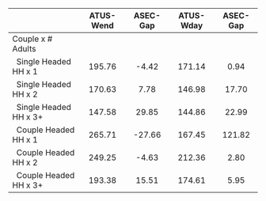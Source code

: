 
|                      |    ATUS-Wend |     ASEC-Gap |    ATUS-Wday |     ASEC-Gap |
| -------------------- | :----------: | :----------: | :----------: | :----------: |
| Couple x # Adults    |              |              |              |              |
| &nbsp;&nbsp;Single Headed HH x 1 |       195.76 |        -4.42 |       171.14 |         0.94 |
| &nbsp;&nbsp;Single Headed HH x 2 |       170.63 |         7.78 |       146.98 |        17.70 |
| &nbsp;&nbsp;Single Headed HH x 3+ |       147.58 |        29.85 |       144.86 |        22.99 |
| &nbsp;&nbsp;Couple Headed HH x 1 |       265.71 |       -27.66 |       167.45 |       121.82 |
| &nbsp;&nbsp;Couple Headed HH x 2 |       249.25 |        -4.63 |       212.36 |         2.80 |
| &nbsp;&nbsp;Couple Headed HH x 3+ |       193.38 |        15.51 |       174.61 |         5.95 |

